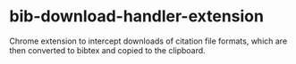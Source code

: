# bib-download-handler-extension
Chrome extension to intercept downloads of citation file formats, which are then converted to bibtex and copied to the clipboard.
